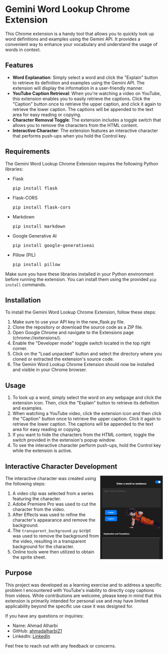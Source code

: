 <h1>Gemini Word Lookup Chrome Extension</h1> <p>This Chrome extension is a handy tool that allows you to quickly look up word definitions and examples using the Gemini API. It provides a convenient way to enhance your vocabulary and understand the usage of words in context.</p> <h2>Features</h2> <ul> <li><strong>Word Explanation</strong>: Simply select a word and click the "Explain" button to retrieve its definition and examples using the Gemini API. The extension will display the information in a user-friendly manner.</li> <li><strong>YouTube Caption Retrieval</strong>: When you're watching a video on YouTube, this extension enables you to easily retrieve the captions. Click the "Caption" button once to retrieve the upper caption, and click it again to retrieve the lower caption. The captions will be appended to the text area for easy reading or copying.</li> <li><strong>Character Removal Toggle</strong>: The extension includes a toggle switch that allows you to remove the characters from the HTML content.</li> <li><strong>Interactive Character</strong>: The extension features an interactive character that performs push-ups when you hold the Control key.</li> </ul> <h2>Requirements</h2> <p>The Gemini Word Lookup Chrome Extension requires the following Python libraries:</p> <ul> <li>Flask<pre>pip install flask</pre></li> <li>Flask-CORS<pre>pip install flask-cors</pre></li> <li>Markdown<pre>pip install markdown</pre></li> <li>Google Generative AI<pre>pip install google-generativeai</pre></li> <li>Pillow (PIL)<pre>pip install pillow</pre></li> </ul> <p>Make sure you have these libraries installed in your Python environment before running the extension. You can install them using the provided <code>pip install</code> commands.</p> <h2>Installation</h2> <p>To install the Gemini Word Lookup Chrome Extension, follow these steps:</p> <ol> <li>Make sure to use your API key in the new_flask.py file.</li> <li>Clone the repository or download the source code as a ZIP file.</li> <li>Open Google Chrome and navigate to the Extensions page (chrome://extensions/).</li> <li>Enable the "Developer mode" toggle switch located in the top right corner.</li> <li>Click on the "Load unpacked" button and select the directory where you cloned or extracted the extension's source code.</li> <li>The Gemini Word Lookup Chrome Extension should now be installed and visible in your Chrome browser.</li> </ol> <h2>Usage</h2> <ol> <li>To look up a word, simply select the word on any webpage and click the extension icon. Then, click the "Explain" button to retrieve its definition and examples.</li> <li>When watching a YouTube video, click the extension icon and then click the "Caption" button once to retrieve the upper caption. Click it again to retrieve the lower caption. The captions will be appended to the text area for easy reading or copying.</li> <li>If you want to hide the characters from the HTML content, toggle the switch provided in the extension's popup window.</li> <li>To see the interactive character perform push-ups, hold the Control key while the extension is active.</li> </ol> <h2>Interactive Character Development</h2> <img src="/image.png" alt="Interactive Character" align="right" width="200"> <p>The interactive character was created using the following steps:</p> <ol> <li>A video clip was selected from a series featuring the character.</li> <li>Adobe Premiere Pro was used to cut the character from the video.</li> <li>After Effects was used to refine the character's appearance and remove the background.</li> <li>The <code>transparent_background.py</code> script was used to remove the background from the video, resulting in a transparent background for the character.</li> <li>Online tools were then utilized to obtain the sprite sheet.</li> </ol> <h2>Purpose</h2> <p>This project was developed as a learning exercise and to address a specific problem I encountered with YouTube's inability to directly copy captions from videos. While contributions are welcome, please keep in mind that this extension is primarily intended for personal use and may have limited applicability beyond the specific use case it was designed for.</p> <p>If you have any questions or inquiries:</p> <ul> <li>Name: Ahmad Alharbi</li> <li>GitHub: <a target="_blank" href="https://github.com/ahmadalharbi21">ahmadalharbi21</a></li> <li>LinkedIn: <a target="_blank" href="https://www.linkedin.com/in/ahmad-alharbi-44723125a/">LinkedIn</a></li> </ul> <p>Feel free to reach out with any feedback or concerns.</p>
